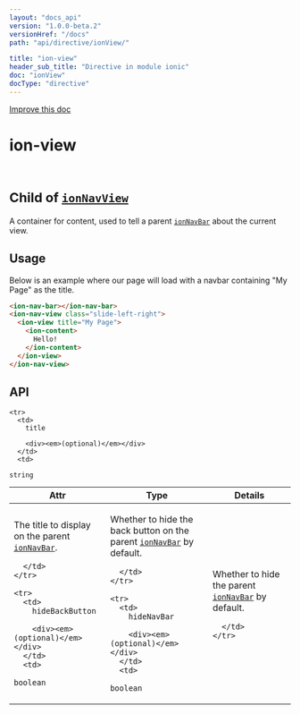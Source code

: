 ```yaml
---
layout: "docs_api"
version: "1.0.0-beta.2"
versionHref: "/docs"
path: "api/directive/ionView/"

title: "ion-view"
header_sub_title: "Directive in module ionic"
doc: "ionView"
docType: "directive"
---
```


<div class="improve-docs">
  <a href='http://github.com/driftyco/ionic/edit/master/js/angular/directive/view.js#L1'>
    Improve this doc
  </a>
</div>




<h1 class="api-title">

  ion-view


<br />
<small>
  Child of <a href="/docs/api/directive/ionNavView/"><code>ionNavView</code></a>
</small>


</h1>





A container for content, used to tell a parent <a href="/docs/api/directive/ionNavBar/"><code>ionNavBar</code></a>
about the current view.








  
<h2 id="usage">Usage</h2>
  
Below is an example where our page will load with a navbar containing "My Page" as the title.

```html
<ion-nav-bar></ion-nav-bar>
<ion-nav-view class="slide-left-right">
  <ion-view title="My Page">
    <ion-content>
      Hello!
    </ion-content>
  </ion-view>
</ion-nav-view>
```
  
  
<h2 id="api" style="clear:both;">API</h2>

<table class="table" style="margin:0;">
  <thead>
    <tr>
      <th>Attr</th>
      <th>Type</th>
      <th>Details</th>
    </tr>
  </thead>
  <tbody>
    
    <tr>
      <td>
        title
        
        <div><em>(optional)</em></div>
      </td>
      <td>
        
  <code>string</code>
      </td>
      <td>
        <p>The title to display on the parent <a href="/docs/api/directive/ionNavBar/"><code>ionNavBar</code></a>.</p>

        
      </td>
    </tr>
    
    <tr>
      <td>
        hideBackButton
        
        <div><em>(optional)</em></div>
      </td>
      <td>
        
  <code>boolean</code>
      </td>
      <td>
        <p>Whether to hide the back button on the parent
<a href="/docs/api/directive/ionNavBar/"><code>ionNavBar</code></a> by default.</p>

        
      </td>
    </tr>
    
    <tr>
      <td>
        hideNavBar
        
        <div><em>(optional)</em></div>
      </td>
      <td>
        
  <code>boolean</code>
      </td>
      <td>
        <p>Whether to hide the parent
<a href="/docs/api/directive/ionNavBar/"><code>ionNavBar</code></a> by default.</p>

        
      </td>
    </tr>
    
  </tbody>
</table>

  

  





